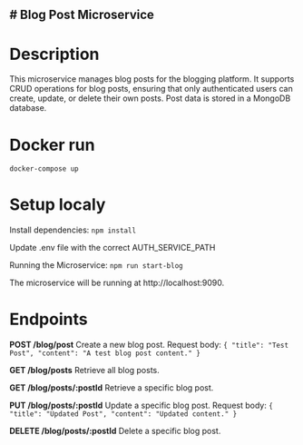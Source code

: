 ## # Blog Post Microservice

# Description
This microservice manages blog posts for the blogging platform. It supports CRUD operations for blog posts, ensuring that only authenticated users can create, update, or delete their own posts. Post data is stored in a MongoDB database.

# Docker run
`docker-compose up`

# Setup localy
Install dependencies:
`npm install`

Update .env file with the correct AUTH_SERVICE_PATH

Running the Microservice:
`npm run start-blog`

The microservice will be running at http://localhost:9090.

# Endpoints

**POST /blog/post**
Create a new blog post.
Request body:
`{
  "title": "Test Post",
  "content": "A test blog post content."
}`

**GET /blog/posts**
Retrieve all blog posts.

**GET /blog/posts/:postId**
Retrieve a specific blog post.

**PUT /blog/posts/:postId**
Update a specific blog post.
Request body:
`{
  "title": "Updated Post",
  "content": "Updated content."
}`

**DELETE /blog/posts/:postId**
Delete a specific blog post.
